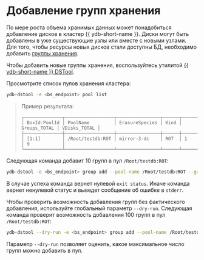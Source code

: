 # Добавление групп хранения

По мере роста объема хранимых данных может понадобиться добавление дисков в кластер {{ ydb-short-name }}. Диски могут быть добавлены в уже существующие узлы или вместе с новыми узлами. Для того, чтобы ресурсы новых дисков стали доступны БД, необходимо добавить [группы хранения](../../concepts/glossary.md#storage-groups).

Чтобы добавить новые группы хранения, воспользуйтесь утилитой [{{ ydb-short-name }} DSTool](../../reference/ydb-dstool/index.md).

Просмотрите список пулов хранения кластера:

```bash
ydb-dstool -e <bs_endpoint> pool list
```

>Пример результата:
>
>```text
>┌──────────────┬──────────────────┬────────────────┬──────┬──────────────┬──────────────┐
>│ BoxId:PoolId │ PoolName         │ ErasureSpecies │ Kind │ Groups_TOTAL │ VDisks_TOTAL │
>├──────────────┼──────────────────┼────────────────┼──────┼──────────────┼──────────────┤
>│ [1:1]        │ /Root/testdb:ROT │ mirror-3-dc    │ ROT  │ 1            │ 9            │
>└──────────────┴──────────────────┴────────────────┴──────┴──────────────┴──────────────┘
>```

Следующая команда добавит 10 групп в пул `/Root/testdb:ROT`:

```bash
ydb-dstool -e <bs_endpoint> group add --pool-name /Root/testdb:ROT --groups 10
```

В случае успеха команда вернет нулевой `exit status`. Иначе команда вернет ненулевой статус и
выведет сообщение об ошибке в `stderr`.

Чтобы проверить возможность добавления групп без фактического добавления, используйте глобальный параметр `--dry-run`. Следующая команда проверит возможность добавления 100 групп в пул `/Root/testdb:ROT`:

```bash
ydb-dstool --dry-run -e <bs_endpoint> group add --pool-name /Root/testdb:ROT --groups 100
```

Параметр `--dry-run` позволяет оценить, какое максимальное число групп можно добавить в пул.
